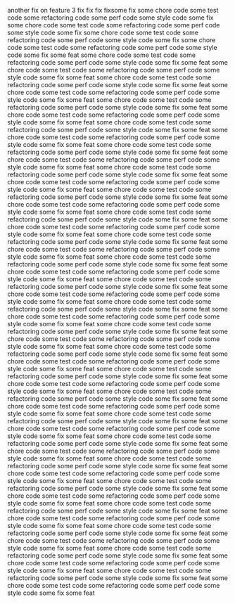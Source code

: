 another fix on feature 3
fix
fix
fix
fixsome fix
some chore code
some test code
some refactoring code
some perf code
some style code
some fix
some chore code
some test code
some refactoring code
some perf code
some style code
some fix
some chore code
some test code
some refactoring code
some perf code
some style code
some fix
some chore code
some test code
some refactoring code
some perf code
some style code
some fix
some feat
some chore code
some test code
some refactoring code
some perf code
some style code
some fix
some feat
some chore code
some test code
some refactoring code
some perf code
some style code
some fix
some feat
some chore code
some test code
some refactoring code
some perf code
some style code
some fix
some feat
some chore code
some test code
some refactoring code
some perf code
some style code
some fix
some feat
some chore code
some test code
some refactoring code
some perf code
some style code
some fix
some feat
some chore code
some test code
some refactoring code
some perf code
some style code
some fix
some feat
some chore code
some test code
some refactoring code
some perf code
some style code
some fix
some feat
some chore code
some test code
some refactoring code
some perf code
some style code
some fix
some feat
some chore code
some test code
some refactoring code
some perf code
some style code
some fix
some feat
some chore code
some test code
some refactoring code
some perf code
some style code
some fix
some feat
some chore code
some test code
some refactoring code
some perf code
some style code
some fix
some feat
some chore code
some test code
some refactoring code
some perf code
some style code
some fix
some feat
some chore code
some test code
some refactoring code
some perf code
some style code
some fix
some feat
some chore code
some test code
some refactoring code
some perf code
some style code
some fix
some feat
some chore code
some test code
some refactoring code
some perf code
some style code
some fix
some feat
some chore code
some test code
some refactoring code
some perf code
some style code
some fix
some feat
some chore code
some test code
some refactoring code
some perf code
some style code
some fix
some feat
some chore code
some test code
some refactoring code
some perf code
some style code
some fix
some feat
some chore code
some test code
some refactoring code
some perf code
some style code
some fix
some feat
some chore code
some test code
some refactoring code
some perf code
some style code
some fix
some feat
some chore code
some test code
some refactoring code
some perf code
some style code
some fix
some feat
some chore code
some test code
some refactoring code
some perf code
some style code
some fix
some feat
some chore code
some test code
some refactoring code
some perf code
some style code
some fix
some feat
some chore code
some test code
some refactoring code
some perf code
some style code
some fix
some feat
some chore code
some test code
some refactoring code
some perf code
some style code
some fix
some feat
some chore code
some test code
some refactoring code
some perf code
some style code
some fix
some feat
some chore code
some test code
some refactoring code
some perf code
some style code
some fix
some feat
some chore code
some test code
some refactoring code
some perf code
some style code
some fix
some feat
some chore code
some test code
some refactoring code
some perf code
some style code
some fix
some feat
some chore code
some test code
some refactoring code
some perf code
some style code
some fix
some feat
some chore code
some test code
some refactoring code
some perf code
some style code
some fix
some feat
some chore code
some test code
some refactoring code
some perf code
some style code
some fix
some feat
some chore code
some test code
some refactoring code
some perf code
some style code
some fix
some feat
some chore code
some test code
some refactoring code
some perf code
some style code
some fix
some feat
some chore code
some test code
some refactoring code
some perf code
some style code
some fix
some feat
some chore code
some test code
some refactoring code
some perf code
some style code
some fix
some feat
some chore code
some test code
some refactoring code
some perf code
some style code
some fix
some feat
some chore code
some test code
some refactoring code
some perf code
some style code
some fix
some feat
some chore code
some test code
some refactoring code
some perf code
some style code
some fix
some feat
some chore code
some test code
some refactoring code
some perf code
some style code
some fix
some feat
some chore code
some test code
some refactoring code
some perf code
some style code
some fix
some feat
some chore code
some test code
some refactoring code
some perf code
some style code
some fix
some feat
some chore code
some test code
some refactoring code
some perf code
some style code
some fix
some feat
some chore code
some test code
some refactoring code
some perf code
some style code
some fix
some feat
some chore code
some test code
some refactoring code
some perf code
some style code
some fix
some feat
some chore code
some test code
some refactoring code
some perf code
some style code
some fix
some feat
some chore code
some test code
some refactoring code
some perf code
some style code
some fix
some feat
some chore code
some test code
some refactoring code
some perf code
some style code
some fix
some feat
